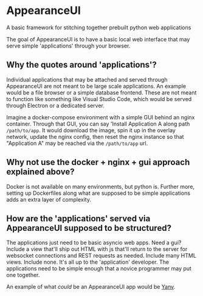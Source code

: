 # AppearanceUI
A basic framework for stitching together prebuilt python web applications


The goal of AppearanceUI is to have a basic local web interface that may serve simple 'applications' through your browser.

## Why the quotes around 'applications'?

Individual applications that may be attached and served through AppearanceUI are not meant to be large scale applications. 
An example would be a file browser or a simple database frontend. These are not meant to function like something like Visual
Studio Code, which would be served through Electron or a dedicated server.

Imagine a docker-compose environment with a simple GUI behind an nginx container. Through that GUI, you can say 'Install
Application A along path `/path/to/app`. It would download the image, spin it up in the overlay network, update the nginx config,
then reset the nginx instance so that "Application A" may be reached via the `/path/to/app` url.

## Why not use the docker + nginx + gui approach explained above?

Docker is not available on many environments, but python is. Further more, setting up Dockerfiles along what are supposed to 
be simple applications adds an extra layer of complexity.

## How are the 'applications' served via AppearanceUI supposed to be structured?

The applications just need to be basic asyncio web apps. Need a gui? Include a view that'll ship out HTML with js that'll return to
the server for websocket connections and REST requests as needed. Include many HTML views. Include none. It's all up to the 'application'
developer. The applications need to be simple enough that a novice programmer may put one together.

An example of what _could_ be an AppearanceUI app would be [Yanv](https://github.com/christophertubbs/Yanv).
